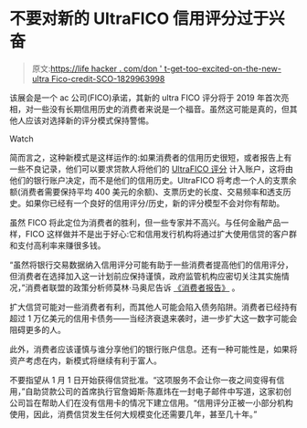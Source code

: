 # 不要对新的 UltraFICO 信用评分过于兴奋

> 原文:[https://life hacker . com/don ' t-get-too-excited-on-the-new-ultra Fico-credit-SCO-1829963998](https://lifehacker.com/dont-get-too-excited-about-the-new-ultrafico-credit-sco-1829963998)

该展会是一个 ac 公司(FICO)承诺，其新的 ultra FICO 评分将于 2019 年首次亮相，对一些没有长期信用历史的消费者来说是一个福音。虽然这可能是真的，但其他人应该对选择新的评分模式保持警惕。

Watch

简而言之，这种新模式是这样运作的:如果消费者的信用历史很短，或者报告上有一些不良记录，他们可以要求贷款人将他们的 [UltraFICO 评分](https://www.fico.com/ultrafico/) 计入账户，这将由他们的银行账户决定，而不是他们的信用历史。UltraFICO 将考虑一个人的支票余额(消费者需要保持平均 400 美元的余额)、支票历史的长度、交易频率和透支历史。如果你已经有一个良好的信用评分/历史，新的评分模型不会对你有帮助。

虽然 FICO 将此定位为消费者的胜利，但一些专家并不高兴。与任何金融产品一样，FICO 这样做并不是出于好心:它和信用发行机构将通过扩大使用信贷的客户群和支付高利率来赚很多钱。

“虽然将银行交易数据纳入信用评分可能有助于一些消费者提高他们的信用评分，但消费者在选择加入这一计划前应保持谨慎，政府监管机构应密切关注其实施情况，”消费者联盟的政策分析师莫林·马奥尼告诉 [《消费者报告》](https://www.consumerreports.org/credit-scores-reports/ultrafico-new-fico-credit-score/) 。

扩大信贷可能对一些消费者有利，而其他人可能会陷入债务陷阱。消费者已经持有超过 1 万亿美元的信用卡债务——当经济衰退来袭时，进一步扩大这一数字可能会阻碍更多的人。

此外，消费者应该谨慎与谁分享他们的银行账户信息。还有一种可能性是，如果将资产考虑在内，新模式将继续有利于富人。

不要指望从 1 月 1 日开始获得信贷批准。“这项服务不会让你一夜之间变得有信用，”自助贷款公司的首席执行官詹姆斯·陈嘉炜在一封电子邮件中写道，这家初创公司旨在帮助人们在没有信用卡的情况下建立信用。“信用评分正被一小部分机构使用，因此，消费信贷发生任何大规模变化还需要几年，甚至几十年。”